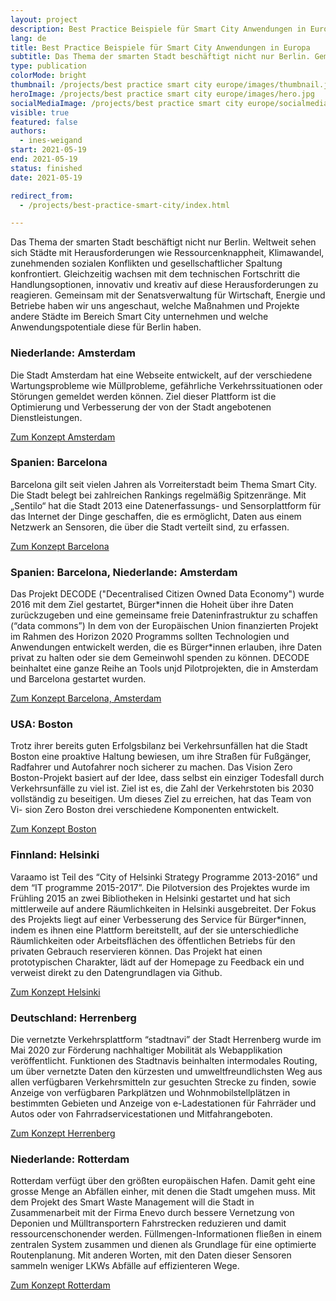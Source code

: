 ```yaml
---
layout: project
description: Best Practice Beispiele für Smart City Anwendungen in Europa
lang: de
title: Best Practice Beispiele für Smart City Anwendungen in Europa
subtitle: Das Thema der smarten Stadt beschäftigt nicht nur Berlin. Gemeinsam mit der Senatsverwaltung für Wirtschaft, Energie und Betriebe haben wir uns angeschaut, welche Maßnahmen und Projekte andere Städte im Bereich Smart City unternehmen und welche Anwendungspotentiale diese für Berlin haben.
type: publication
colorMode: bright
thumbnail: /projects/best practice smart city europe/images/thumbnail.jpg
heroImage: /projects/best practice smart city europe/images/hero.jpg
socialMediaImage: /projects/best practice smart city europe/socialmedia.jpg
visible: true
featured: false
authors:
  - ines-weigand
start: 2021-05-19
end: 2021-05-19
status: finished
date: 2021-05-19

redirect_from:
  - /projects/best-practice-smart-city/index.html

---
```



Das Thema der smarten Stadt beschäftigt nicht nur Berlin. Weltweit sehen sich Städte mit Herausforderungen wie Ressourcenknappheit, Klimawandel, zunehmenden sozialen Konflikten und gesellschaftlicher Spaltung konfrontiert. Gleichzeitig wachsen mit dem technischen Fortschritt die Handlungsoptionen, innovativ und kreativ auf diese Herausforderungen zu reagieren. Gemeinsam mit der Senatsverwaltung für Wirtschaft, Energie und Betriebe haben wir uns angeschaut, welche Maßnahmen und Projekte andere Städte im Bereich Smart City unternehmen und welche Anwendungspotentiale diese für Berlin haben.


### Niederlande: Amsterdam
Die Stadt Amsterdam hat eine Webseite entwickelt, auf der verschiedene Wartungsprobleme wie Müllprobleme, gefährliche Verkehrssituationen oder Störungen gemeldet werden können. Ziel dieser Plattform ist die Optimierung und Verbesserung der von der Stadt angebotenen Dienstleistungen. 

[Zum Konzept Amsterdam](https://github.com/technologiestiftung/lab-site/blob/master/source/projects/Best%20Practice%20Smart%20City%20Europa/pdfs/Smart%20City%20Amsterdam%20.pdf)

### Spanien: Barcelona
Barcelona gilt seit vielen Jahren als Vorreiterstadt beim Thema Smart City. Die Stadt belegt bei zahlreichen Rankings regelmäßig Spitzenränge. Mit „Sentilo“ hat die Stadt 2013 eine Datenerfassungs- und Sensorplattform für das Internet der Dinge geschaffen, die es ermöglicht, Daten aus einem Netzwerk an Sensoren, die über die Stadt verteilt sind, zu erfassen.

[Zum Konzept Barcelona](https://github.com/technologiestiftung/lab-site/blob/master/source/projects/Best%20Practice%20Smart%20City%20Europa/pdfs/Smart%20City%20Barcelona%20.pdf)



### Spanien: Barcelona, Niederlande: Amsterdam
Das Projekt DECODE ("Decentralised Citizen Owned Data Economy") wurde 2016 mit dem Ziel gestartet, Bürger\*innen die Hoheit über ihre Daten zurückzugeben und eine gemeinsame freie Dateninfrastruktur zu schaffen (“data commons”) In dem von der Europäischen Union finanzierten Projekt im Rahmen des Horizon 2020 Programms sollten Technologien und Anwendungen entwickelt werden, die es Bürger*innen erlauben, ihre Daten privat zu halten oder sie dem Gemeinwohl spenden zu können. DECODE beinhaltet eine ganze Reihe an Tools unjd Pilotprojekten, die in Amsterdam und Barcelona gestartet wurden.

[Zum Konzept Barcelona, Amsterdam](https://github.com/technologiestiftung/lab-site/blob/master/source/projects/Best%20Practice%20Smart%20City%20Europa/pdfs/Smart%20City%20Barcelona%20Amsterdam%20.pdf)

### USA: Boston
Trotz ihrer bereits guten Erfolgsbilanz bei Verkehrsunfällen hat die Stadt Boston eine proaktive Haltung bewiesen, um ihre Straßen für Fußgänger, Radfahrer und Autofahrer noch sicherer zu machen.
Das Vision Zero Boston-Projekt basiert auf der Idee, dass selbst ein einziger Todesfall durch Verkehrsunfälle zu viel ist. Ziel ist es, die Zahl der Verkehrstoten bis 2030 vollständig zu beseitigen. Um dieses Ziel zu erreichen, hat das Team von Vi- sion Zero Boston drei verschiedene Komponenten entwickelt.

[Zum Konzept Boston](https://github.com/technologiestiftung/lab-site/blob/master/source/projects/Best%20Practice%20Smart%20City%20Europa/pdfs/Smart%20City%20Boston%20.pdf)

### Finnland: Helsinki
Varaamo ist Teil des “City of Helsinki Strategy Programme 2013-2016” und dem “IT programme 2015-2017”. Die Pilotversion des Projektes wurde im Frühling 2015 an zwei Bibliotheken in Helsinki gestartet und hat sich mittlerweile auf andere Räumlichkeiten in Helsinki ausgebreitet. Der Fokus des Projekts liegt auf einer Verbesserung des Service für Bürger*innen, indem es ihnen eine Plattform bereitstellt, auf der sie unterschiedliche Räumlichkeiten oder Arbeitsflächen des öffentlichen Betriebs für den privaten Gebrauch reservieren können. Das Projekt hat einen prototypischen Charakter, lädt auf der Homepage zu Feedback ein und verweist direkt zu den Datengrundlagen via Github.

[Zum Konzept Helsinki](https://github.com/technologiestiftung/lab-site/blob/master/source/projects/Best%20Practice%20Smart%20City%20Europa/pdfs/Smart%20City%20Helsinki.pdf)

### Deutschland: Herrenberg
Die vernetzte Verkehrsplattform “stadtnavi” der Stadt Herrenberg wurde im Mai 2020 zur Förderung nachhaltiger Mobilität als Webapplikation veröffentlicht. Funktionen des Stadtnavis beinhalten intermodales Routing, um über vernetzte Daten den kürzesten und umweltfreundlichsten Weg aus allen verfügbaren Verkehrsmitteln zur gesuchten Strecke zu finden, sowie Anzeige von verfügbaren Parkplätzen und Wohnmobilstellplätzen in bestimmten Gebieten und Anzeige von e-Ladestationen für Fahrräder und Autos oder von Fahrradservicestationen und Mitfahrangeboten.

[Zum Konzept Herrenberg](https://github.com/technologiestiftung/lab-site/blob/master/source/projects/Best%20Practice%20Smart%20City%20Europa/pdfs/Smart%20City%20Herrenberg%20.pdf) 

### Niederlande: Rotterdam
Rotterdam verfügt über den größten europäischen Hafen. Damit geht eine grosse Menge an Abfällen einher, mit denen die Stadt umgehen muss. Mit dem Projekt des Smart Waste Management will die Stadt in Zusammenarbeit mit der Firma Enevo durch bessere Vernetzung von Deponien und Mülltransportern Fahrstrecken reduzieren und damit ressourcenschonender werden. Füllmengen-Informationen fließen in einem zentralen System zusammen und dienen als Grundlage für eine optimierte Routenplanung. Mit anderen Worten, mit den Daten dieser Sensoren sammeln weniger LKWs Abfälle auf effizienteren Wege.

[Zum Konzept Rotterdam](https://github.com/technologiestiftung/lab-site/blob/Best-Practice-Smart-City-Europa/source/projects/Best%20Practice%20Smart%20City%20Europa/pdfs/Smart%20City%20Rotterdam%20.pdf) 


